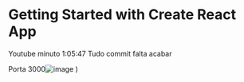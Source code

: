 # Getting Started with Create React App

Youtube minuto 1:05:47
Tudo commit falta acabar

Porta 3000![image](https://user-images.githubusercontent.com/41571014/134937279-f3f533c6-2df1-4094-b4cd-2c62d0ac1be9.png)
)
